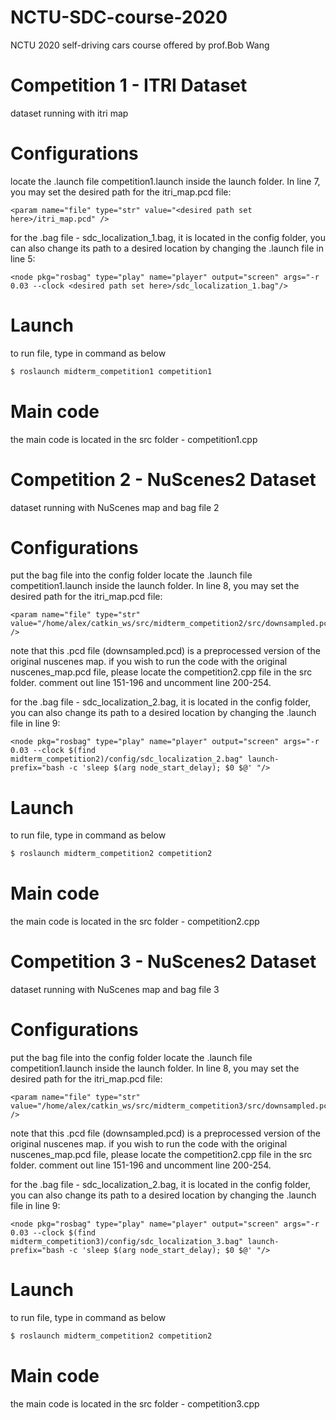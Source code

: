 # NCTU-SDC-course-2020
NCTU 2020 self-driving cars course offered by prof.Bob Wang 

# Competition 1 - ITRI Dataset
dataset running with itri map 

# Configurations 
locate the .launch file competition1.launch inside the launch folder. In line 7, you may set the desired path for the itri_map.pcd file:
```launch
<param name="file" type="str" value="<desired path set here>/itri_map.pcd" />
```
for the .bag file - sdc_localization_1.bag, it is located in the config folder, you can also change its path to a desired location by changing the .launch file in line 5:
```launch
<node pkg="rosbag" type="play" name="player" output="screen" args="-r 0.03 --clock <desired path set here>/sdc_localization_1.bag"/>
```

# Launch 
to run file, type in command as below
```bash
$ roslaunch midterm_competition1 competition1
```

# Main code 
the main code is located in the src folder - competition1.cpp

# Competition 2 - NuScenes2 Dataset
dataset running with NuScenes map and bag file 2

# Configurations 
put the bag file into the config folder
locate the .launch file competition1.launch inside the launch folder. In line 8, you may set the desired path for the itri_map.pcd file:
```launch
<param name="file" type="str" value="/home/alex/catkin_ws/src/midterm_competition2/src/downsampled.pcd" />
```
note that this .pcd file (downsampled.pcd) is a preprocessed version of the original nuscenes map. if you wish to run the code with the original nuscenes_map.pcd file, please locate the competition2.cpp file in the src folder.
comment out line 151-196 and uncomment line 200-254.

for the .bag file - sdc_localization_2.bag, it is located in the config folder, you can also change its path to a desired location by changing the .launch file in line 9:
```launch
<node pkg="rosbag" type="play" name="player" output="screen" args="-r 0.03 --clock $(find midterm_competition2)/config/sdc_localization_2.bag" launch-prefix="bash -c 'sleep $(arg node_start_delay); $0 $@' "/>
```

# Launch 
to run file, type in command as below
```bash
$ roslaunch midterm_competition2 competition2
```

# Main code 
the main code is located in the src folder - competition2.cpp

# Competition 3 - NuScenes2 Dataset
dataset running with NuScenes map and bag file 3

# Configurations 
put the bag file into the config folder
locate the .launch file competition1.launch inside the launch folder. In line 8, you may set the desired path for the itri_map.pcd file:
```launch
<param name="file" type="str" value="/home/alex/catkin_ws/src/midterm_competition3/src/downsampled.pcd" />
```
note that this .pcd file (downsampled.pcd) is a preprocessed version of the original nuscenes map. if you wish to run the code with the original nuscenes_map.pcd file, please locate the competition2.cpp file in the src folder.
comment out line 151-196 and uncomment line 200-254.

for the .bag file - sdc_localization_2.bag, it is located in the config folder, you can also change its path to a desired location by changing the .launch file in line 9:
```launch
<node pkg="rosbag" type="play" name="player" output="screen" args="-r 0.03 --clock $(find midterm_competition3)/config/sdc_localization_3.bag" launch-prefix="bash -c 'sleep $(arg node_start_delay); $0 $@' "/>
```

# Launch 
to run file, type in command as below
```bash
$ roslaunch midterm_competition2 competition2
```

# Main code 
the main code is located in the src folder - competition3.cpp


